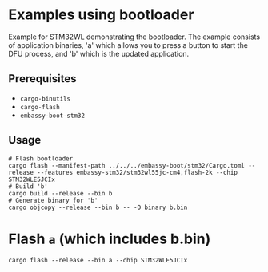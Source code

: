 # Examples using bootloader

Example for STM32WL demonstrating the bootloader. The example consists of application binaries, 'a'
which allows you to press a button to start the DFU process, and 'b' which is the updated
application.


## Prerequisites

* `cargo-binutils`
* `cargo-flash`
* `embassy-boot-stm32`

## Usage

```
# Flash bootloader
cargo flash --manifest-path ../../../embassy-boot/stm32/Cargo.toml --release --features embassy-stm32/stm32wl55jc-cm4,flash-2k --chip STM32WLE5JCIx
# Build 'b'
cargo build --release --bin b
# Generate binary for 'b'
cargo objcopy --release --bin b -- -O binary b.bin
```

# Flash `a` (which includes b.bin)

```
cargo flash --release --bin a --chip STM32WLE5JCIx
```
